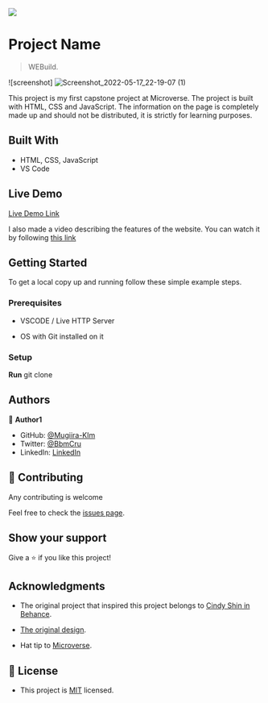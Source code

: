 ![](https://img.shields.io/badge/Microverse-blueviolet)

# Project Name

> WEBuild.

![screenshot] ![Screenshot_2022-05-17_22-19-07 (1)](https://user-images.githubusercontent.com/99125250/168893139-2edfb09a-3d95-4231-8028-31e956edcd4a.png)

This project is my first capstone project at Microverse. The project is built with HTML, CSS and JavaScript. The information on the page is completely made up and should not be distributed, it is strictly for learning purposes. 

## Built With

- HTML, CSS, JavaScript
- VS Code

## Live Demo

[Live Demo Link](https://mugiira-kim.github.io/CAPSTONE-ONE-/)

I also made a video describing the features of the website.
You can watch it by following [this link](https://www.loom.com/share/7d7af4b5bfad4c4487bceb0b8cdaf473)


## Getting Started

To get a local copy up and running follow these simple example steps.

### Prerequisites

- VSCODE / Live HTTP Server

- OS with Git installed on it


### Setup

**Run** git clone 


## Authors

👤 **Author1**

- GitHub: [@Mugiira-KIm](https://github.com/Mugiira-Kim)
- Twitter: [@BbmCru](https://twitter.com/BbmCru)
- LinkedIn: [LinkedIn](https://www.linkedin.com/in/mugiira-kimathi-3b3a56226/)


## 🤝 Contributing

Any contributing is welcome

Feel free to check the [issues page](https://github.com/Mugiira-Kim/CAPSTONE-ONE-/issues).

## Show your support

Give a ⭐️ if you like this project!

## Acknowledgments

- The original project that inspired this project belongs to [Cindy Shin in Behance](https://www.behance.net/adagio07).

- [The original design](https://www.behance.net/gallery/29845175/CC-Global-Summit-2015).

- Hat tip to [Microverse](https://microverse.org/).

## 📝 License

- This project is [MIT](./Licenses//MIT.md) licensed.